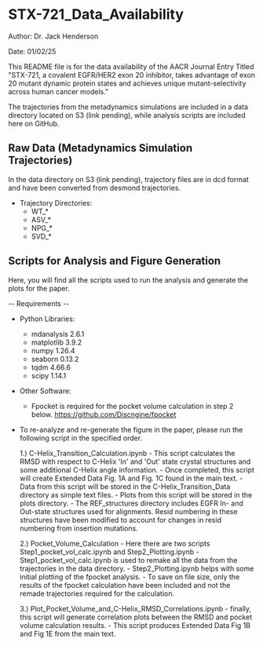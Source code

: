 # STX-721_Data_Availability

Author: Dr. Jack Henderson

Date: 01/02/25

This README file is for the data availability of the AACR Journal Entry Titled "STX-721, a covalent EGFR/HER2 exon 20 inhibitor, takes advantage of exon 20 mutant dynamic protein states and achieves unique mutant-selectivity across human cancer models."

The trajectories from the metadynamics simulations are included in a data directory located on S3 (link pending), while analysis scripts are included here on GitHub.

## Raw Data (Metadynamics Simulation Trajectories)

In the data directory on S3 (link pending), trajectory files are in dcd format and have been converted from desmond trajectories.

- Trajectory Directories:
    - WT_*
    - ASV_*
    - NPG_*
    - SVD_*

## Scripts for Analysis and Figure Generation

Here, you will find all the scripts used to run the analysis and generate the plots for the paper.

-- Requirements --

- Python Libraries:
    - mdanalysis                2.6.1
    - matplotlib                3.9.2
    - numpy                     1.26.4
    - seaborn                   0.13.2
    - tqdm                      4.66.6
    - scipy                     1.14.1

- Other Software:
    - Fpocket is required for the pocket volume calculation in step 2 below. https://github.com/Discngine/fpocket

- To re-analyze and re-generate the figure in the paper, please run the following script in the specified order.

    1.) C-Helix_Transition_Calculation.ipynb
        - This script calculates the RMSD with respect to C-Helix 'In' and 'Out' state crystal structures and some additional C-Helix angle information.
        - Once completed, this script will create Extended Data Fig. 1A and Fig. 1C found in the main text.
        - Data from this script will be stored in the C-Helix_Transition_Data directory as simple text files.
        - Plots from this script will be stored in the plots directory.
        - The REF_structures directory includes EGFR In- and Out-state structures used for alignments. Resid numbering in these structures have been modified to account for changes in resid numbering from insertion mutations.

    2.) Pocket_Volume_Calculation
        - Here there are two scripts Step1_pocket_vol_calc.ipynb and Step2_Plotting.ipynb
        - Step1_pocket_vol_calc.ipynb is used to remake all the data from the trajectories in the data directory.
        - Step2_Plotting.ipynb helps with some initial plotting of the fpocket analysis.
        - To save on file size, only the results of the fpocket calculation have been included and not the remade trajectories required for the calculation.

    3.) Plot_Pocket_Volume_and_C-Helix_RMSD_Correlations.ipynb
        - finally, this script will generate correlation plots between the RMSD and pocket volume calculation results.
        - This script produces Extended Data Fig 1B and Fig 1E from the main text.
